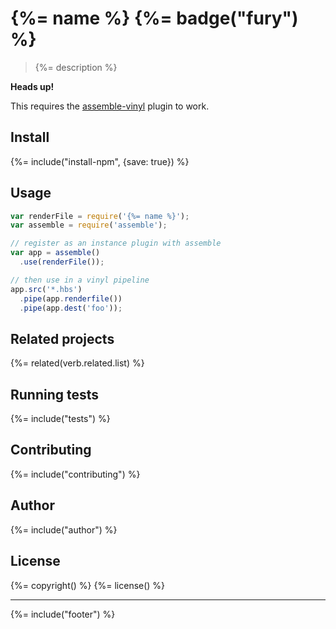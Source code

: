 # {%= name %} {%= badge("fury") %}

> {%= description %}

**Heads up!**

This requires the [assemble-vinyl](https://github.com/assemble/assemble-vinyl) plugin to work.

## Install
{%= include("install-npm", {save: true}) %}

## Usage

```js
var renderFile = require('{%= name %}');
var assemble = require('assemble');

// register as an instance plugin with assemble
var app = assemble()
  .use(renderFile());

// then use in a vinyl pipeline
app.src('*.hbs')
  .pipe(app.renderfile())
  .pipe(app.dest('foo'));
```

## Related projects
{%= related(verb.related.list) %}  

## Running tests
{%= include("tests") %}

## Contributing
{%= include("contributing") %}

## Author
{%= include("author") %}

## License
{%= copyright() %}
{%= license() %}

***

{%= include("footer") %}
